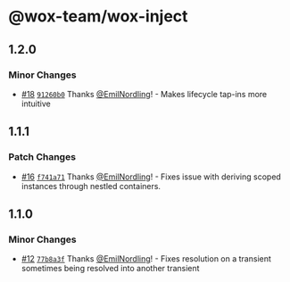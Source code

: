 # @wox-team/wox-inject

## 1.2.0

### Minor Changes

- [#18](https://github.com/wox-team/wox-inject/pull/18) [`91260b0`](https://github.com/wox-team/wox-inject/commit/91260b0f9624778a8ed8aa983c4ab7c3ef868d5d) Thanks [@EmilNordling](https://github.com/EmilNordling)! - Makes lifecycle tap-ins more intuitive

## 1.1.1

### Patch Changes

- [#16](https://github.com/wox-team/wox-inject/pull/16) [`f741a71`](https://github.com/wox-team/wox-inject/commit/f741a71e8daa898fa366b24b9a4de68db285d2c6) Thanks [@EmilNordling](https://github.com/EmilNordling)! - Fixes issue with deriving scoped instances through nestled containers.

## 1.1.0

### Minor Changes

- [#12](https://github.com/wox-team/wox-inject/pull/12) [`77b8a3f`](https://github.com/wox-team/wox-inject/commit/77b8a3f35bf807119e306f4757a26b33e988cc62) Thanks [@EmilNordling](https://github.com/EmilNordling)! - Fixes resolution on a transient sometimes being resolved into another transient
